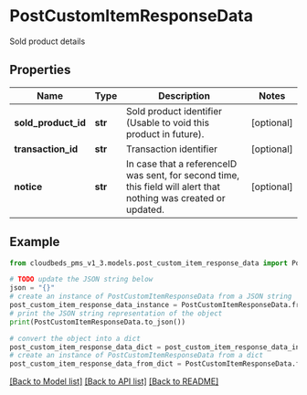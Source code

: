 # PostCustomItemResponseData

Sold product details

## Properties

Name | Type | Description | Notes
------------ | ------------- | ------------- | -------------
**sold_product_id** | **str** | Sold product identifier (Usable to void this product in future). | [optional] 
**transaction_id** | **str** | Transaction identifier | [optional] 
**notice** | **str** | In case that a referenceID was sent, for second time, this field will alert that nothing was created or updated. | [optional] 

## Example

```python
from cloudbeds_pms_v1_3.models.post_custom_item_response_data import PostCustomItemResponseData

# TODO update the JSON string below
json = "{}"
# create an instance of PostCustomItemResponseData from a JSON string
post_custom_item_response_data_instance = PostCustomItemResponseData.from_json(json)
# print the JSON string representation of the object
print(PostCustomItemResponseData.to_json())

# convert the object into a dict
post_custom_item_response_data_dict = post_custom_item_response_data_instance.to_dict()
# create an instance of PostCustomItemResponseData from a dict
post_custom_item_response_data_from_dict = PostCustomItemResponseData.from_dict(post_custom_item_response_data_dict)
```
[[Back to Model list]](../README.md#documentation-for-models) [[Back to API list]](../README.md#documentation-for-api-endpoints) [[Back to README]](../README.md)


